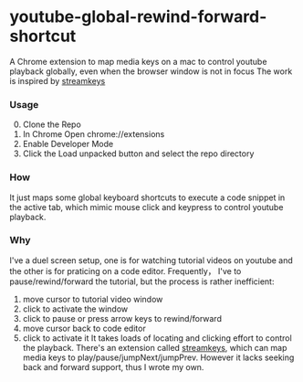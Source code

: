 # youtube-global-rewind-forward-shortcut
A Chrome extension to map media keys on a mac to control youtube playback globally, even when the browser window is not in focus
The work is inspired by [streamkeys](https://github.com/berrberr/streamkeys)

### Usage
0. Clone the Repo
1. In Chrome Open chrome://extensions
2. Enable Developer Mode
3. Click the Load unpacked button and select the repo directory

### How
It just maps some global keyboard shortcuts to execute a code snippet in the active tab, which mimic mouse click and keypress to control youtube playback.

### Why
I've a duel screen setup, one is for watching tutorial videos on youtube and the other is for praticing on a code editor.
Frequently， I've to pause/rewind/forward the tutorial, but the process is rather inefficient:
1. move cursor to tutorial video window
2. click to activate the window
3. click to pause or press arrow keys to rewind/forward
4. move cursor back to code editor
5. click to activate it
It takes loads of locating and clicking effort to control the playback. 
There's an extension called [streamkeys](https://github.com/berrberr/streamkeys), which can map media keys to play/pause/jumpNext/jumpPrev. However it lacks seeking back and forward support, thus I wrote my own.